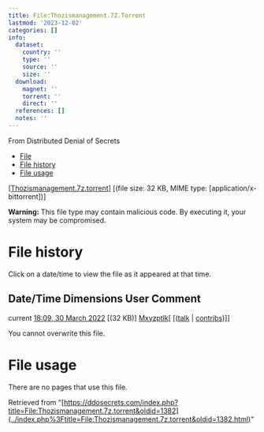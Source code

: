 ```yaml
---
title: File:Thozismanagement.7Z.Torrent
lastmod: '2023-12-02'
categories: []
info:
  dataset:
    country: ''
    type: ''
    source: ''
    size: ''
  download:
    magnet: ''
    torrent: ''
    direct: ''
  references: []
  notes: ''
---
```




From Distributed Denial of Secrets

- [File](./File:Thozismanagement.7z.torrent.html#file)
- [File history](./File:Thozismanagement.7z.torrent.html#filehistory)
- [File usage](./File:Thozismanagement.7z.torrent.html#filelinks)

[[Thozismanagement.7z.torrent](../images/5/58/Thozismanagement.7z.torrent "Thozismanagement.7z.torrent")]
‎[(file size: 32 KB, MIME type:
[application/x-bittorrent])]

**Warning:** This file type may contain malicious code. By executing it,
your system may be compromised.

# File history

Click on a date/time to view the file as it appeared at that time.

Date/Time Dimensions User Comment
---
current [18:09, 30 March 2022](../images/5/58/Thozismanagement.7z.torrent) [(32 KB)] [Mxyzptlk](../index.php%3Ftitle=User:Mxyzptlk&action=edit&redlink=1.html "User:Mxyzptlk (page does not exist)")[ [([talk](../index.php%3Ftitle=User_talk:Mxyzptlk&action=edit&redlink=1.html "User talk:Mxyzptlk (page does not exist)") | [contribs](./Special:Contributions/Mxyzptlk.html "Special:Contributions/Mxyzptlk"))]]

You cannot overwrite this file.

# File usage

There are no pages that use this file.

Retrieved from
"[https://ddosecrets.com/index.php?title=File:Thozismanagement.7z.torrent&oldid=1382](../index.php%3Ftitle=File:Thozismanagement.7z.torrent&oldid=1382.html)"

